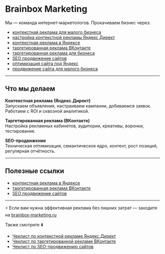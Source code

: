 # Brainbox Marketing

Мы — команда интернет-маркетологов. Прокачиваем бизнес через:

- [контекстная реклама для малого бизнеса](https://brainbox-marketing.ru)
- [настройка контекстной рекламы Яндекс Директ](https://brainbox-marketing.ru)
- [контекстная реклама в Яндексе](https://brainbox-marketing.ru)
- [таргетированная реклама ВКонтакте](https://brainbox-marketing.ru)
- [таргетированная реклама для бизнеса](https://brainbox-marketing.ru)
- [SEO продвижение сайтов](https://brainbox-marketing.ru)
- [оптимизация сайта под Яндекс](https://brainbox-marketing.ru)
- [продвижение сайта для малого бизнеса](https://brainbox-marketing.ru)

---

## Что мы делаем

**Контекстная реклама (Яндекс.Директ)**  
Запускаем объявления, настраиваем кампании, добиваемся заявок. Работаем с ROI и сквозной аналитикой.

**Таргетированная реклама (ВКонтакте)**  
Настройка рекламных кабинетов, аудитории, креативы, воронки, тестирование.

**SEO-продвижение**  
Техническая оптимизация, семантическое ядро, контент, рост позиций, регулярная отчётность.

---

## Полезные ссылки

- [контекстная реклама в Яндексе](https://brainbox-marketing.ru)  
- [таргетированная реклама ВКонтакте](https://brainbox-marketing.ru)  
- [SEO продвижение сайтов](https://brainbox-marketing.ru)

---

⚡ Если вам нужна эффективная реклама без лишних затрат — заходите на [brainbox-marketing.ru](https://brainbox-marketing.ru)

Также смотрите ⬇️  
- [Чеклист по контекстной рекламе Яндекс.Директ](yandex-direct-checklist.md)
- [Чеклист по таргетированной рекламе ВКонтакте](targeting-vk-checklist.md)
- [Чеклист по SEO-продвижению сайтов](seo-promotion-checklist.md)



